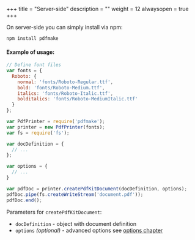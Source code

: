 +++
title = "Server-side"
description = ""
weight = 12
alwaysopen = true
+++

On server-side you can simply install via npm:
```
npm install pdfmake
```

#### Example of usage:
```js
// Define font files
var fonts = {
  Roboto: {
    normal: 'fonts/Roboto-Regular.ttf',
    bold: 'fonts/Roboto-Medium.ttf',
    italics: 'fonts/Roboto-Italic.ttf',
    bolditalics: 'fonts/Roboto-MediumItalic.ttf'
  }
};

var PdfPrinter = require('pdfmake');
var printer = new PdfPrinter(fonts);
var fs = require('fs');

var docDefinition = {
  // ...
};

var options = {
  // ...
}

var pdfDoc = printer.createPdfKitDocument(docDefinition, options);
pdfDoc.pipe(fs.createWriteStream('document.pdf'));
pdfDoc.end();
 ```

Parameters for `createPdfKitDocument`:

* `docDefinition` - object with document definition
* `options` _(optional)_ - advanced options see [options chapter](/docs/options/)